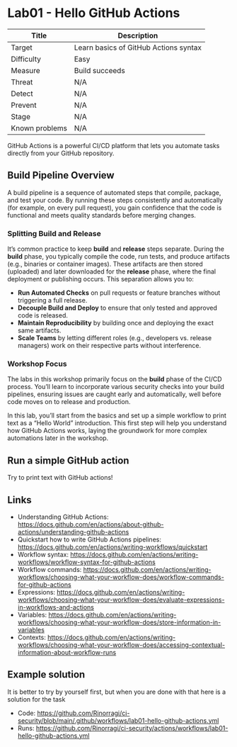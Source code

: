 # Lab01 - Hello GitHub Actions

| Title          | Description                           |
| -------------- | ------------------------------------- |
| Target         | Learn basics of GitHub Actions syntax |
| Difficulty     | Easy                                  |
| Measure        | Build succeeds                        |
| Threat         | N/A                                   |
| Detect         | N/A                                   |
| Prevent        | N/A                                   |
| Stage          | N/A                                   |
| Known problems | N/A                                   |

GitHub Actions is a powerful CI/CD platform that lets you automate tasks directly from your GitHub repository.

## Build Pipeline Overview

A build pipeline is a sequence of automated steps that compile, package, and test your code. By running these steps consistently and automatically (for example, on every pull request), you gain confidence that the code is functional and meets quality standards before merging changes.

### Splitting Build and Release

It’s common practice to keep **build** and **release** steps separate. During the **build** phase, you typically compile the code, run tests, and produce artifacts (e.g., binaries or container images). These artifacts are then stored (uploaded) and later downloaded for the **release** phase, where the final deployment or publishing occurs. This separation allows you to:

- **Run Automated Checks** on pull requests or feature branches without triggering a full release.
- **Decouple Build and Deploy** to ensure that only tested and approved code is released.
- **Maintain Reproducibility** by building once and deploying the exact same artifacts.
- **Scale Teams** by letting different roles (e.g., developers vs. release managers) work on their respective parts without interference.

### Workshop Focus

The labs in this workshop primarily focus on the **build** phase of the CI/CD process. You’ll learn to incorporate various security checks into your build pipelines, ensuring issues are caught early and automatically, well before code moves on to release and production.

In this lab, you’ll start from the basics and set up a simple workflow to print text as a “Hello World” introduction. This first step will help you understand how GitHub Actions works, laying the groundwork for more complex automations later in the workshop.

## Run a simple GitHub action

Try to print text with GitHub actions!

## Links

- Understanding GitHub Actions: <https://docs.github.com/en/actions/about-github-actions/understanding-github-actions>
- Quickstart how to write GitHub Actions pipelines: <https://docs.github.com/en/actions/writing-workflows/quickstart>
- Workflow syntax: <https://docs.github.com/en/actions/writing-workflows/workflow-syntax-for-github-actions>
- Workflow commands: <https://docs.github.com/en/actions/writing-workflows/choosing-what-your-workflow-does/workflow-commands-for-github-actions>
- Expressions: <https://docs.github.com/en/actions/writing-workflows/choosing-what-your-workflow-does/evaluate-expressions-in-workflows-and-actions>
- Variables: <https://docs.github.com/en/actions/writing-workflows/choosing-what-your-workflow-does/store-information-in-variables>
- Contexts: <https://docs.github.com/en/actions/writing-workflows/choosing-what-your-workflow-does/accessing-contextual-information-about-workflow-runs>

## Example solution

It is better to try by yourself first, but when you are done with that here is a solution for the task

- Code: <https://github.com/Rinorragi/ci-security/blob/main/.github/workflows/lab01-hello-github-actions.yml>
- Runs: <https://github.com/Rinorragi/ci-security/actions/workflows/lab01-hello-github-actions.yml>
